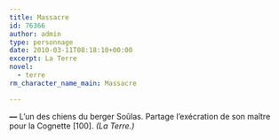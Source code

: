 ```yaml
---
title: Massacre
id: 76366
author: admin
type: personnage
date: 2010-03-11T08:18:10+00:00
excerpt: La Terre
novel:
  - terre
rm_character_name_main: Massacre

---
```

**—** L’un des chiens du berger Soûlas. Partage l’exécration de son maître pour la Cognette [100]. _(La Terre.)_